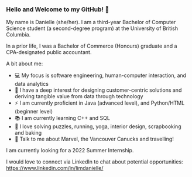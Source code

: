 ### Hello and Welcome to my GitHub! 👋

<!--
**itsdaniii/itsdaniii** is a ✨ _special_ ✨ repository because its `README.md` (this file) appears on your GitHub profile.

Here are some ideas to get you started:

- 🔭 I’m currently working on ...
- 🌱 I’m currently learning ...
- 👯 I’m looking to collaborate on ...
- 🤔 I’m looking for help with ...
- 💬 Ask me about ...
- 📫 How to reach me: ...
- 😄 Pronouns: ...
- ⚡ Fun fact: ...
- :jigsaw: I get excited about solving logic problems, crossover episodes
- :world_map: I hope my next travel destination will be: Spain

emoji reference sheet: https://github.com/ikatyang/emoji-cheat-sheet/blob/master/README.md
-->

My name is Danielle (she/her). I am a third-year Bachelor of Computer Science student (a second-degree program) at the University of British Columbia. 

In a prior life, I was a Bachelor of Commerce (Honours) graduate and a CPA-designated public accountant.

A bit about me:

- :computer: My focus is software engineering, human-computer interaction, and data analytics
- :dart: I have a deep interest for designing customer-centric solutions and deriving tangible value from data through technology
- :zap: I am currently proficient in Java (advanced level), and Python/HTML (beginner level) 
- :books: I am currently learning C++ and SQL
- :jigsaw: I love solving puzzles, running, yoga, interior design, scrapbooking and baking
- :speech_balloon: Talk to me about Marvel, the Vancouver Canucks and travelling!

I am currently looking for a 2022 Summer Internship.

I would love to connect via LinkedIn to chat about potential opportunities: https://www.linkedin.com/in/limdanielle/
